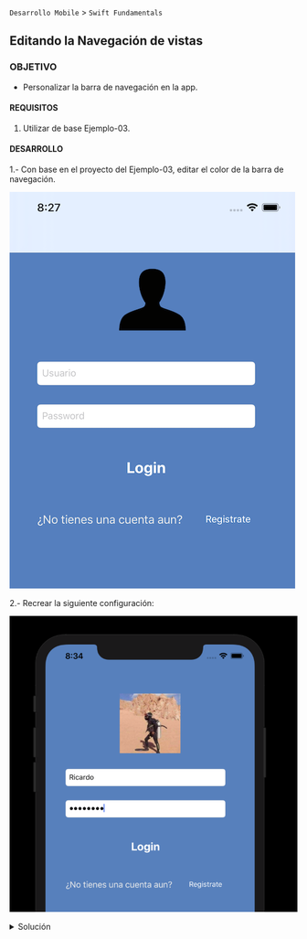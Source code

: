 
`Desarrollo Mobile` > `Swift Fundamentals`

## Editando la Navegación de vistas

### OBJETIVO

- Personalizar la barra de navegación en la app.

#### REQUISITOS

1. Utilizar de base Ejemplo-03.

#### DESARROLLO

1.- Con base en el proyecto del Ejemplo-03, editar el color de la barra de navegación.

![](0.png)

2.- Recrear la siguiente configuración:

![](1.png)

<details>
        <summary>Solución</summary>
<p>  Dentro de <strong>ViewController.swift</strong>, buscar la función <strong>viewDidLoad()</strong>, dentro de esta agregár el sig. código: </p>

```
self.navigationController!.navigationBar.setBackgroundImage(UIImage(), for: UIBarMetrics.default)
self.navigationController?.navigationBar.shadowImage = UIImage()
self.navigationController?.navigationBar.isTranslucent = true
self.navigationController!.view.backgroundColor = UIColor.clear
self.navigationController?.navigationBar.backgroundColor = UIColor.clear
```
</details>
